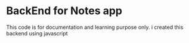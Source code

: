 # BackEnd for Notes app

This code is for documentation and learning purpose only.
i created this backend using javascript
